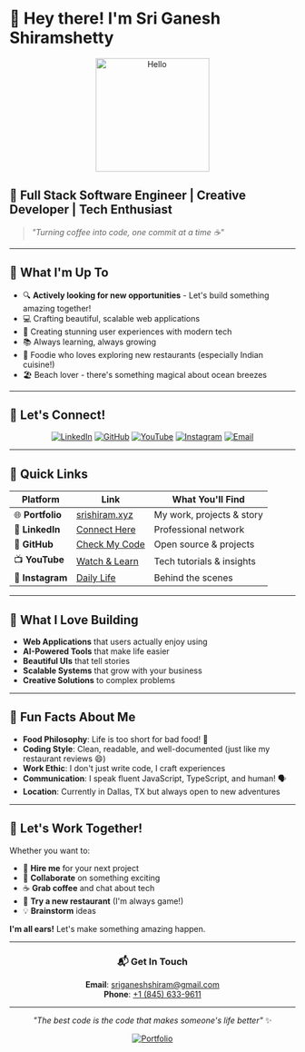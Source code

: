# 👋 Hey there! I'm Sri Ganesh Shiramshetty

<div align="center">
  <img src="https://media.giphy.com/media/v1.Y2lkPTc5MGI3NjExc3JmdmZzdW9zYnFzeHY0MTZ3MTJkaHhnMzVlYmExNGNhZDkxdXBtaiZlcD12MV9pbnRlcm5hbF9naWZfYnlfaWQmY3Q9Zw/3ov9k5ZJf86f1FPh0A/giphy.gif" alt="Hello" width="200"/>
</div>

## 🚀 Full Stack Software Engineer | Creative Developer | Tech Enthusiast

> *"Turning coffee into code, one commit at a time ☕"*

---

## 🌟 What I'm Up To

- 🔍 **Actively looking for new opportunities** - Let's build something amazing together!
- 💻 Crafting beautiful, scalable web applications
- 🎨 Creating stunning user experiences with modern tech
- 📚 Always learning, always growing
- 🍕 Foodie who loves exploring new restaurants (especially Indian cuisine!)
- 🏖️ Beach lover - there's something magical about ocean breezes

---

## 🎯 Let's Connect!

<div align="center">
  
  [![LinkedIn](https://img.shields.io/badge/LinkedIn-Connect%20with%20me-blue?style=for-the-badge&logo=linkedin)](https://www.linkedin.com/in/sriganeshshiramshetty/)
  [![GitHub](https://img.shields.io/badge/GitHub-Follow%20my%20work-black?style=for-the-badge&logo=github)](https://github.com/GaneshVarma1)
  [![YouTube](https://img.shields.io/badge/YouTube-Watch%20my%20content-red?style=for-the-badge&logo=youtube)](https://www.youtube.com/@ganeshvarma)
  [![Instagram](https://img.shields.io/badge/Instagram-Follow%20my%20journey-purple?style=for-the-badge&logo=instagram)](https://www.instagram.com/varmaaa.x_/)
  [![Email](https://img.shields.io/badge/Email-Let's%20chat!-green?style=for-the-badge&logo=gmail)](mailto:sriganeshshiram@gmail.com)
  
</div>

---

## 🎪 Quick Links

<div align="center">

| Platform | Link | What You'll Find |
|----------|------|------------------|
| 🌐 **Portfolio** | [srishiram.xyz](https://srishiram.xyz) | My work, projects & story |
| 💼 **LinkedIn** | [Connect Here](https://www.linkedin.com/in/sriganeshshiramshetty/) | Professional network |
| 🐙 **GitHub** | [Check My Code](https://github.com/GaneshVarma1) | Open source & projects |
| 📺 **YouTube** | [Watch & Learn](https://www.youtube.com/@ganeshvarma) | Tech tutorials & insights |
| 📸 **Instagram** | [Daily Life](https://www.instagram.com/varmaaa.x_/) | Behind the scenes |

</div>

---

## 🎨 What I Love Building

- **Web Applications** that users actually enjoy using
- **AI-Powered Tools** that make life easier
- **Beautiful UIs** that tell stories
- **Scalable Systems** that grow with your business
- **Creative Solutions** to complex problems

---

## 🍕 Fun Facts About Me

- **Food Philosophy**: Life is too short for bad food! 🍜
- **Coding Style**: Clean, readable, and well-documented (just like my restaurant reviews 😄)
- **Work Ethic**: I don't just write code, I craft experiences
- **Communication**: I speak fluent JavaScript, TypeScript, and human! 🗣️
- **Location**: Currently in Dallas, TX but always open to new adventures

---

## 🤝 Let's Work Together!

Whether you want to:
- 💼 **Hire me** for your next project
- 🤝 **Collaborate** on something exciting
- ☕ **Grab coffee** and chat about tech
- 🍕 **Try a new restaurant** (I'm always game!)
- 💡 **Brainstorm** ideas

**I'm all ears!** Let's make something amazing happen.

---

<div align="center">
  
  ### 📬 Get In Touch
  
  **Email**: [sriganeshshiram@gmail.com](mailto:sriganeshshiram@gmail.com)  
  **Phone**: [+1 (845) 633-9611](tel:+18456339611)  
  
  ---
  
  *"The best code is the code that makes someone's life better"* ✨
  
  [![Portfolio](https://img.shields.io/badge/View%20My%20Portfolio-000000?style=for-the-badge&logo=vercel&logoColor=white)](https://srishiram.xyz)
  
</div>
